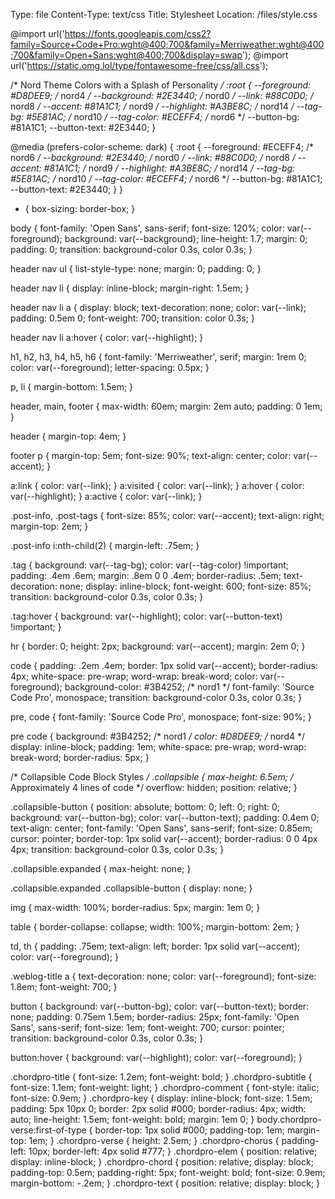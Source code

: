 Type: file
Content-Type: text/css
Title: Stylesheet
Location: /files/style.css

@import url('https://fonts.googleapis.com/css2?family=Source+Code+Pro:wght@400;700&family=Merriweather:wght@400;700&family=Open+Sans:wght@400;700&display=swap');
@import url('https://static.omg.lol/type/fontawesome-free/css/all.css');

/* Nord Theme Colors with a Splash of Personality */
:root {
    --foreground: #D8DEE9; /* nord4 */
    --background: #2E3440; /* nord0 */
    --link: #88C0D0;      /* nord8 */
    --accent: #81A1C1;    /* nord9 */
    --highlight: #A3BE8C; /* nord14 */
    --tag-bg: #5E81AC;    /* nord10 */
    --tag-color: #ECEFF4; /* nord6 */
    --button-bg: #81A1C1;
    --button-text: #2E3440;
}

@media (prefers-color-scheme: dark) {
    :root {
        --foreground: #ECEFF4; /* nord6 */
        --background: #2E3440; /* nord0 */
        --link: #88C0D0;      /* nord8 */
        --accent: #81A1C1;    /* nord9 */
        --highlight: #A3BE8C; /* nord14 */
        --tag-bg: #5E81AC;    /* nord10 */
        --tag-color: #ECEFF4; /* nord6 */
        --button-bg: #81A1C1;
        --button-text: #2E3440;
    }
}

* {
    box-sizing: border-box;
}

body {
    font-family: 'Open Sans', sans-serif;
    font-size: 120%;
    color: var(--foreground);
    background: var(--background);
    line-height: 1.7;
    margin: 0;
    padding: 0;
    transition: background-color 0.3s, color 0.3s;
}

header nav ul {
    list-style-type: none;
    margin: 0;
    padding: 0;
}

header nav li {
    display: inline-block;
    margin-right: 1.5em;
}

header nav li a {
    display: block;
    text-decoration: none;
    color: var(--link);
    padding: 0.5em 0;
    font-weight: 700;
    transition: color 0.3s;
}

header nav li a:hover {
    color: var(--highlight);
}

h1, h2, h3, h4, h5, h6 {
    font-family: 'Merriweather', serif;
    margin: 1rem 0;
    color: var(--foreground);
    letter-spacing: 0.5px;
}

p, li {
    margin-bottom: 1.5em;
}

header, main, footer {
    max-width: 60em;
    margin: 2em auto;
    padding: 0 1em;
}

header {
    margin-top: 4em;
}

footer p {
    margin-top: 5em;
    font-size: 90%;
    text-align: center;
    color: var(--accent);
}

a:link { color: var(--link); }
a:visited { color: var(--link); }
a:hover { color: var(--highlight); }
a:active { color: var(--link); }

.post-info, .post-tags {
    font-size: 85%;
    color: var(--accent);
    text-align: right;
    margin-top: 2em;
}

.post-info i:nth-child(2) {
    margin-left: .75em;
}

.tag {
    background: var(--tag-bg);
    color: var(--tag-color) !important;
    padding: .4em .6em;
    margin: .8em 0 0 .4em;
    border-radius: .5em;
    text-decoration: none;
    display: inline-block;
    font-weight: 600;
    font-size: 85%;
    transition: background-color 0.3s, color 0.3s;
}

.tag:hover {
    background: var(--highlight);
    color: var(--button-text) !important;
}

hr {
    border: 0;
    height: 2px;
    background: var(--accent);
    margin: 2em 0;
}

code {
    padding: .2em .4em;
    border: 1px solid var(--accent);
    border-radius: 4px;
    white-space: pre-wrap;
    word-wrap: break-word;
    color: var(--foreground);
    background-color: #3B4252; /* nord1 */
    font-family: 'Source Code Pro', monospace;
    transition: background-color 0.3s, color 0.3s;
}

pre, code {
    font-family: 'Source Code Pro', monospace;
    font-size: 90%;
}

pre code {
    background: #3B4252; /* nord1 */
    color: #D8DEE9; /* nord4 */
    display: inline-block;
    padding: 1em;
    white-space: pre-wrap;
    word-wrap: break-word;
    border-radius: 5px;
}

/* Collapsible Code Block Styles */
.collapsible {
    max-height: 6.5em; /* Approximately 4 lines of code */
    overflow: hidden;
    position: relative;
}

.collapsible-button {
    position: absolute;
    bottom: 0;
    left: 0;
    right: 0;
    background: var(--button-bg);
    color: var(--button-text);
    padding: 0.4em 0;
    text-align: center;
    font-family: 'Open Sans', sans-serif;
    font-size: 0.85em;
    cursor: pointer;
    border-top: 1px solid var(--accent);
    border-radius: 0 0 4px 4px;
    transition: background-color 0.3s, color 0.3s;
}

.collapsible.expanded {
    max-height: none;
}

.collapsible.expanded .collapsible-button {
    display: none;
}

img {
    max-width: 100%;
    border-radius: 5px;
    margin: 1em 0;
}

table {
    border-collapse: collapse;
    width: 100%;
    margin-bottom: 2em;
}

td, th {
    padding: .75em;
    text-align: left;
    border: 1px solid var(--accent);
    color: var(--foreground);
}

.weblog-title a {
    text-decoration: none;
    color: var(--foreground);
    font-size: 1.8em;
    font-weight: 700;
}

button {
    background: var(--button-bg);
    color: var(--button-text);
    border: none;
    padding: 0.75em 1.5em;
    border-radius: 25px;
    font-family: 'Open Sans', sans-serif;
    font-size: 1em;
    font-weight: 700;
    cursor: pointer;
    transition: background-color 0.3s, color 0.3s;
}

button:hover {
    background: var(--highlight);
    color: var(--foreground);
}

.chordpro-title {
    font-size: 1.2em;
    font-weight: bold;
}
.chordpro-subtitle {
    font-size: 1.1em;
    font-weight: light;
}
.chordpro-comment {
    font-style: italic;
    font-size: 0.9em;
}
.chordpro-key {
    display: inline-block;
    font-size: 1.5em;
    padding: 5px 10px 0;
    border: 2px solid #000;
    border-radius: 4px;
    width: auto;
    line-height: 1.5em;
    font-weight: bold;
    margin: 1em 0;
}
body.chordpro-verse:first-of-type {
    border-top: 1px solid #000;
    padding-top: 1em;
    margin-top: 1em;
}
.chordpro-verse {
  height: 2.5em;
}
.chordpro-chorus {
  padding-left: 10px;
  border-left: 4px solid #777;
}
.chordpro-elem {
  position: relative;
  display: inline-block;
}
.chordpro-chord {
  position: relative;
  display: block;
  padding-top: 0.5em;
  padding-right: 5px;
  font-weight: bold;
  font-size: 0.9em;
  margin-bottom: -.2em;
}
.chordpro-text {
  position: relative;
  display: block;
}
